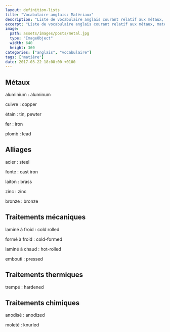 ```yaml
---
layout: definition-lists
title: "Vocabulaire anglais: Matériaux"
description: "Liste de vocabulaire anglais courant relatif aux métaux, matériaux de construction, etc…"
excerpt: "Liste de vocabulaire anglais courant relatif aux métaux, matériaux de construction, etc…"
image:
  path: assets/images/posts/metal.jpg
  type: "ImageObject"
  width: 640
  height: 360
categories: ["anglais", "vocabulaire"]
tags: ["matière"]
date: 2017-03-22 18:08:00 +0100
---
```


## Métaux

aluminium
: aluminum

cuivre
: copper

étain
: tin, pewter

fer
: iron

plomb
: lead


## Alliages

acier
: steel

fonte
: cast iron

laiton
: brass

zinc
: zinc

bronze
:	bronze


## Traitements mécaniques

laminé à froid
: cold rolled

formé à froid
: cold-formed

laminé à chaud
: hot-rolled

embouti
: pressed


## Traitements thermiques

trempé
: hardened


## Traitements chimiques

anodisé
: anodized

moleté
: knurled
